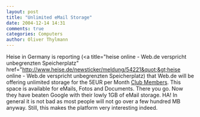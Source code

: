 ```yaml
---
layout: post
title: "Unlimited eMail Storage"
date: 2004-12-14 14:31
comments: true
categories: Computers
author: Oliver Thylmann
---
```



Heise in Germany is reporting (&lt;a title=&quot;heise online - Web.de verspricht unbegrenzten Speicherplatz&quot; href=&quot;http://www.heise.de/newsticker/meldung/54221&quot;&gt;heise online - Web.de verspricht unbegrenzten Speicherplatz) that Web.de will be offering unlimited storage for the 5EUR per Month [Club Members](http://freemail.web.de/home/webde_club.htm?mc=hp@dienst@club.freemail@home@clubdetails). This space is available for eMails, Fotos and Documents. There you go. Now they have beaten Google with their lowly 1GB of eMail storage. HA! In general it is not bad as most people will not go over a few hundred MB anyway. Still, this makes the platform very interesting indeed.


